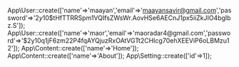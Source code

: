App\User::create(['name'=>'maayan','email'=>'maayansavir@gmail.com','password'=>'$2y$10$tHfTTRRSpm1VQIfsZWsWr.AovHSe6AECnJ1px5iiZkJIO4bgIbz.S']);
App\User::create(['name'=>'maor','email'=>'maoradar4@gmail.com','password'=>'$2y$10$q1jF6zm22P4fqAYQjuzRxOAtVGTt2CHIcg70ehXEEViP6oLBMzu12']);
App\Content::create(['name'=>'Home']);
App\Content::create(['name'=>'About']);
App\Setting::create(['id'=>1]);


